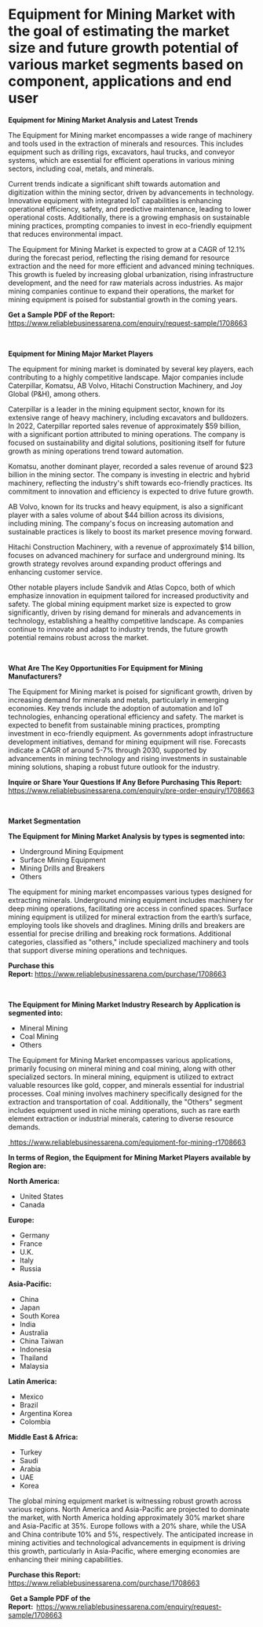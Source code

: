 <p><h1>Equipment for Mining Market with the goal of estimating the market size and future growth potential of various market segments based on component, applications and end user</h1></p><p><strong>Equipment for Mining Market Analysis and Latest Trends</strong></p>
<p><p>The Equipment for Mining market encompasses a wide range of machinery and tools used in the extraction of minerals and resources. This includes equipment such as drilling rigs, excavators, haul trucks, and conveyor systems, which are essential for efficient operations in various mining sectors, including coal, metals, and minerals. </p><p>Current trends indicate a significant shift towards automation and digitization within the mining sector, driven by advancements in technology. Innovative equipment with integrated IoT capabilities is enhancing operational efficiency, safety, and predictive maintenance, leading to lower operational costs. Additionally, there is a growing emphasis on sustainable mining practices, prompting companies to invest in eco-friendly equipment that reduces environmental impact.</p><p>The Equipment for Mining Market is expected to grow at a CAGR of 12.1% during the forecast period, reflecting the rising demand for resource extraction and the need for more efficient and advanced mining techniques. This growth is fueled by increasing global urbanization, rising infrastructure development, and the need for raw materials across industries. As major mining companies continue to expand their operations, the market for mining equipment is poised for substantial growth in the coming years.</p></p>
<p><strong>Get a Sample PDF of the Report:&nbsp;</strong> <a href="https://www.reliablebusinessarena.com/enquiry/request-sample/1708663?utm_campaign=2532&utm_medium=2&utm_source=Github&utm_content=ia&utm_term=16042025&utm_id=equipment-for-mining">https://www.reliablebusinessarena.com/enquiry/request-sample/1708663</a></p>
<p>&nbsp;</p>
<p><strong>Equipment for Mining Major Market Players</strong></p>
<p><p>The equipment for mining market is dominated by several key players, each contributing to a highly competitive landscape. Major companies include Caterpillar, Komatsu, AB Volvo, Hitachi Construction Machinery, and Joy Global (P&H), among others.</p><p>Caterpillar is a leader in the mining equipment sector, known for its extensive range of heavy machinery, including excavators and bulldozers. In 2022, Caterpillar reported sales revenue of approximately $59 billion, with a significant portion attributed to mining operations. The company is focused on sustainability and digital solutions, positioning itself for future growth as mining operations trend toward automation.</p><p>Komatsu, another dominant player, recorded a sales revenue of around $23 billion in the mining sector. The company is investing in electric and hybrid machinery, reflecting the industry's shift towards eco-friendly practices. Its commitment to innovation and efficiency is expected to drive future growth.</p><p>AB Volvo, known for its trucks and heavy equipment, is also a significant player with a sales volume of about $44 billion across its divisions, including mining. The company's focus on increasing automation and sustainable practices is likely to boost its market presence moving forward.</p><p>Hitachi Construction Machinery, with a revenue of approximately $14 billion, focuses on advanced machinery for surface and underground mining. Its growth strategy revolves around expanding product offerings and enhancing customer service.</p><p>Other notable players include Sandvik and Atlas Copco, both of which emphasize innovation in equipment tailored for increased productivity and safety. The global mining equipment market size is expected to grow significantly, driven by rising demand for minerals and advancements in technology, establishing a healthy competitive landscape. As companies continue to innovate and adapt to industry trends, the future growth potential remains robust across the market.</p></p>
<p>&nbsp;</p>
<p><strong>What Are The Key Opportunities For Equipment for Mining Manufacturers?</strong></p>
<p><p>The Equipment for Mining market is poised for significant growth, driven by increasing demand for minerals and metals, particularly in emerging economies. Key trends include the adoption of automation and IoT technologies, enhancing operational efficiency and safety. The market is expected to benefit from sustainable mining practices, prompting investment in eco-friendly equipment. As governments adopt infrastructure development initiatives, demand for mining equipment will rise. Forecasts indicate a CAGR of around 5-7% through 2030, supported by advancements in mining technology and rising investments in sustainable mining solutions, shaping a robust future outlook for the industry.</p></p>
<p><strong>Inquire or Share Your Questions If Any Before Purchasing This Report:</strong> <a href="https://www.reliablebusinessarena.com/enquiry/pre-order-enquiry/1708663?utm_campaign=2532&utm_medium=2&utm_source=Github&utm_content=ia&utm_term=16042025&utm_id=equipment-for-mining">https://www.reliablebusinessarena.com/enquiry/pre-order-enquiry/1708663</a></p>
<p>&nbsp;</p>
<p><strong>Market Segmentation</strong></p>
<p><strong>The Equipment for Mining Market Analysis by types is segmented into:</strong></p>
<p><ul><li>Underground Mining Equipment</li><li>Surface Mining Equipment</li><li>Mining Drills and Breakers</li><li>Others</li></ul></p>
<p><p>The equipment for mining market encompasses various types designed for extracting minerals. Underground mining equipment includes machinery for deep mining operations, facilitating ore access in confined spaces. Surface mining equipment is utilized for mineral extraction from the earth’s surface, employing tools like shovels and draglines. Mining drills and breakers are essential for precise drilling and breaking rock formations. Additional categories, classified as "others," include specialized machinery and tools that support diverse mining operations and techniques.</p></p>
<p><strong>Purchase this Report:&nbsp;</strong><a href="https://www.reliablebusinessarena.com/purchase/1708663?utm_campaign=2532&utm_medium=2&utm_source=Github&utm_content=ia&utm_term=16042025&utm_id=equipment-for-mining">https://www.reliablebusinessarena.com/purchase/1708663</a></p>
<p>&nbsp;</p>
<p><strong>The Equipment for Mining Market Industry Research by Application is segmented into:</strong></p>
<p><ul><li>Mineral Mining</li><li>Coal Mining</li><li>Others</li></ul></p>
<p><p>The Equipment for Mining Market encompasses various applications, primarily focusing on mineral mining and coal mining, along with other specialized sectors. In mineral mining, equipment is utilized to extract valuable resources like gold, copper, and minerals essential for industrial processes. Coal mining involves machinery specifically designed for the extraction and transportation of coal. Additionally, the "Others" segment includes equipment used in niche mining operations, such as rare earth element extraction or industrial minerals, catering to diverse resource demands.</p></p>
<p><a href="https://www.reliablebusinessarena.com/equipment-for-mining-r1708663?utm_campaign=2532&utm_medium=2&utm_source=Github&utm_content=ia&utm_term=16042025&utm_id=equipment-for-mining">&nbsp;https://www.reliablebusinessarena.com/equipment-for-mining-r1708663</a></p>
<p><strong>In terms of Region, the Equipment for Mining Market Players available by Region are:</strong></p>
<p>
    <p> <strong> North America: </strong>
        <ul>
            <li>United States</li>
            <li>Canada</li>
        </ul>
        </p> 
    <p> <strong> Europe: </strong>
        <ul>
            <li>Germany</li>
            <li>France</li>
            <li>U.K.</li>
            <li>Italy</li>
            <li>Russia</li>
        </ul>
        </p> 
    <p> <strong> Asia-Pacific: </strong>
        <ul>
            <li>China</li>
            <li>Japan</li>
            <li>South Korea</li>
            <li>India</li>
            <li>Australia</li>
            <li>China Taiwan</li>
            <li>Indonesia</li>
            <li>Thailand</li>
            <li>Malaysia</li>
        </ul>
        </p> 
    <p> <strong> Latin America: </strong>
        <ul>
            <li>Mexico</li>
            <li>Brazil</li>
            <li>Argentina Korea</li>
            <li>Colombia</li>
        </ul>
        </p> 
    <p> <strong> Middle East & Africa: </strong>
        <ul>
            <li>Turkey</li>
            <li>Saudi</li>
            <li>Arabia</li>
            <li>UAE</li>
            <li>Korea</li>
        </ul>
    </p>
    </p>
<p><p>The global mining equipment market is witnessing robust growth across various regions. North America and Asia-Pacific are projected to dominate the market, with North America holding approximately 30% market share and Asia-Pacific at 35%. Europe follows with a 20% share, while the USA and China contribute 10% and 5%, respectively. The anticipated increase in mining activities and technological advancements in equipment is driving this growth, particularly in Asia-Pacific, where emerging economies are enhancing their mining capabilities.</p></p>
<p><strong>Purchase this Report: </strong><a href="https://www.reliablebusinessarena.com/purchase/1708663?utm_campaign=2532&utm_medium=2&utm_source=Github&utm_content=ia&utm_term=16042025&utm_id=equipment-for-mining">https://www.reliablebusinessarena.com/purchase/1708663</a></p>
<p>&nbsp;<strong>Get a Sample PDF of the Report:&nbsp;&nbsp;</strong><a href="https://www.reliablebusinessarena.com/enquiry/request-sample/1708663?utm_campaign=2532&utm_medium=2&utm_source=Github&utm_content=ia&utm_term=16042025&utm_id=equipment-for-mining">https://www.reliablebusinessarena.com/enquiry/request-sample/1708663</a></p>
<p><strong></strong></p>
<p><p></p><p></p><p></p></p>